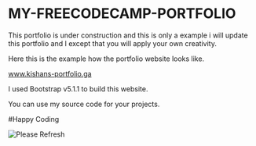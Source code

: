 # MY-FREECODECAMP-PORTFOLIO

This portfolio is under construction and this is only a example i will update this portfolio and I except that you will apply your own creativity.

Here this is the example how the portfolio website looks like.

www.kishans-portfolio.ga

I used Bootstrap v5.1.1 to build this website.

You can use my source code for your projects.

#Happy Coding
<!DOCTYPE html>
<html>
  <head>
  </head>
  <body>
<img src"" alt="Please Refresh">
  </body>
  </html>
